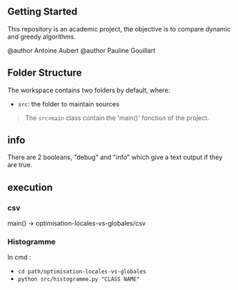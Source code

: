 ## Getting Started

This repository is an academic project, the objective is to compare dynamic and greedy algorithms.

@author Antoine Aubert
@author Pauline Gouillart

## Folder Structure

The workspace contains two folders by default, where:

- `src`:            the folder to maintain sources



> The `src>main` class contain the 'main()' fonction of the project.

## info

There are 2 booleans, "debug" and "info" which give a text output if they are true.

## execution 
### csv 
main() -> optimisation-locales-vs-globales/csv

### Histogramme
In cmd : 
- `cd path/optimisation-locales-vs-globales`
- `python src/histogramme.py "CLASS NAME"`

